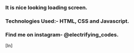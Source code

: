 ### It is nice looking loading screen.

### Technologies Used:- HTML, CSS and Javascript.

### Find me on instagram- @electrifying_codes.

[In]